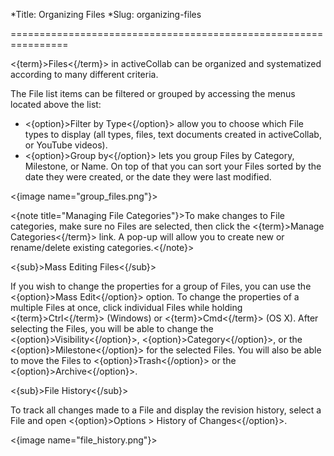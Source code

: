 *Title: Organizing Files
*Slug: organizing-files

================================================================

<{term}>Files<{/term}> in activeCollab can be organized and systematized according to many different criteria. 

The File list items can be filtered or grouped by accessing the menus located above the list:

- <{option}>Filter by Type<{/option}> allow you to choose which File types to display (all types, files, text documents created in activeCollab, or YouTube videos).
- <{option}>Group by<{/option}> lets you group Files by Category, Milestone, or Name. On top of that you can sort your Files sorted by the date they were created, or the date they were last modified.

<{image name="group_files.png"}>

<{note title="Managing File Categories"}>To make changes to File categories, make sure no Files are selected, then click the <{term}>Manage Categories<{/term}> link. A pop-up will allow you to create new or rename/delete existing categories.<{/note}>

<{sub}>Mass Editing Files<{/sub}>

If you wish to change the properties for a group of Files, you can use the <{option}>Mass Edit<{/option}> option. To change the properties of a multiple Files at once, click individual Files while holding <{term}>Ctrl<{/term}> (Windows) or <{term}>Cmd<{/term}> (OS X). After selecting the Files, you will be able to change the <{option}>Visibility<{/option}>, <{option}>Category<{/option}>, or the <{option}>Milestone<{/option}> for the selected Files. You will also be able to move the Files to <{option}>Trash<{/option}> or the <{option}>Archive<{/option}>.

<{sub}>File History<{/sub}>

To track all changes made to a File and display the revision history, select a File and open <{option}>Options > History of Changes<{/option}>.

<{image name="file_history.png"}>